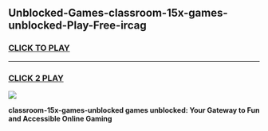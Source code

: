 
## Unblocked-Games-classroom-15x-games-unblocked-Play-Free-ircag
<h3>
<a href="https://premium76.site?title=classroom-15x-games-unblocked&ref=09A">CLICK TO PLAY</a></h3>
<hr>

<h3>
<a href="https://premium76.site?title=classroom-15x-games-unblocked&ref=09A">CLICK 2 PLAY</a>
  
</h3>

<a href="https://premium76.site?title=classroom-15x-games-unblocked&ref=09A"><img src="https://clearcache.store/games.png"></a>


**classroom-15x-games-unblocked games unblocked: Your Gateway to Fun and Accessible Online Gaming**
